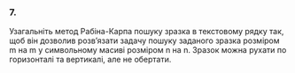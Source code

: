 ### 7.
Узагальніть метод Рабіна-Карпа пошуку зразка в текстовому рядку так, щоб він дозволив
розв’язати задачу пошуку заданого зразка розміром m на m у символьному масиві розміром n
на n. Зразок можна рухати по горизонталі та вертикалі, але не обертати.
